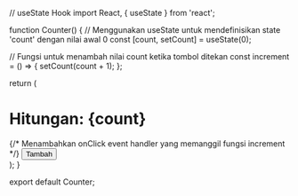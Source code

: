 // useState Hook
import React, { useState } from 'react';

function Counter() {
  // Menggunakan useState untuk mendefinisikan state 'count' dengan nilai awal 0
  const [count, setCount] = useState(0);

  // Fungsi untuk menambah nilai count ketika tombol ditekan
  const increment = () => {
    setCount(count + 1);
  };

  return (
    <div>
      <h1>Hitungan: {count}</h1>
      {/* Menambahkan onClick event handler yang memanggil fungsi increment */}
      <button onClick={increment}>Tambah</button>
    </div>
  );
}

export default Counter;
